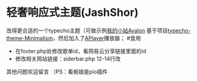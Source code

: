 # 轻奢响应式主题(JashShor)

改得更合适的一个typecho主题（可做示例[我的小站Avalon](http://jashshor.fun/)
基于项目[typecho-theme-Minimalism](https://github.com/WarnerYang/typecho-theme-Minimalism)，然后加入了[APlayer](https://github.com/DIYgod/APlayer)播放器；
#食用

- 在footer.php处修改歌单id，看网易云分享链接里面的id
- 修改相关网站链接：siderbar.php 12-14行改


其他问题欢迎留言
（PS：看板娘是pio插件
